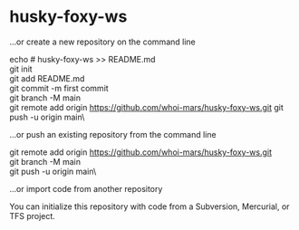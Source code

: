 # husky-foxy-ws
…or create a new repository on the command line

echo # husky-foxy-ws >> README.md\
git init\
git add README.md\
git commit -m first commit\
git branch -M main\
git remote add origin https://github.com/whoi-mars/husky-foxy-ws.git
git push -u origin main\

…or push an existing repository from the command line

git remote add origin https://github.com/whoi-mars/husky-foxy-ws.git  
git branch -M main\
git push -u origin main\

…or import code from another repository

You can initialize this repository with code from a Subversion, Mercurial, or TFS project.
